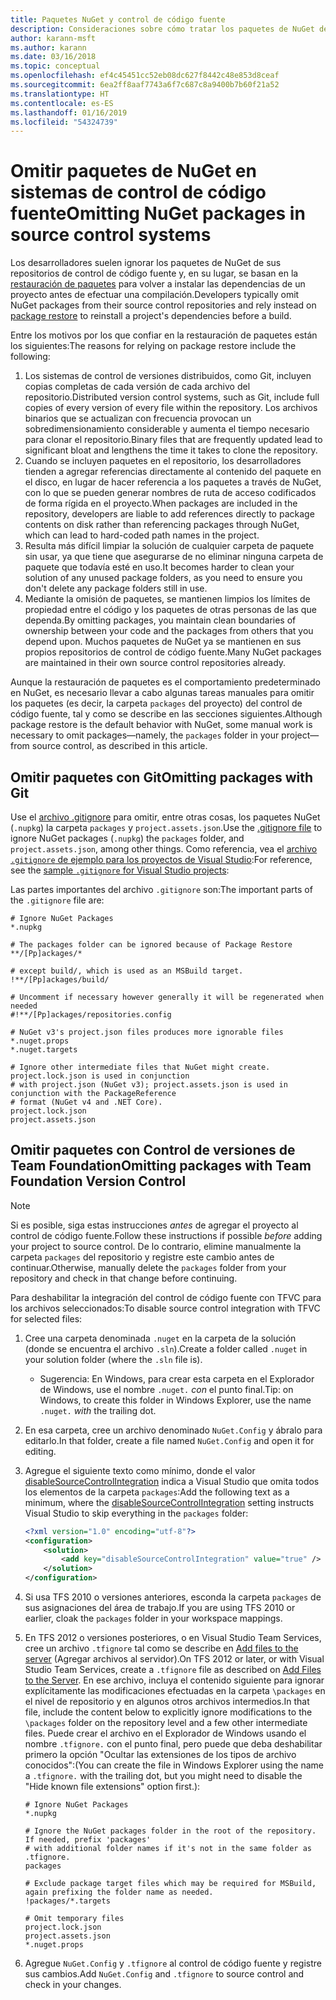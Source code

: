 ```yaml
---
title: Paquetes NuGet y control de código fuente
description: Consideraciones sobre cómo tratar los paquetes de NuGet dentro de los sistemas de control de código fuente y de control de versiones, y cómo omitir paquetes con TFVC y Git.
author: karann-msft
ms.author: karann
ms.date: 03/16/2018
ms.topic: conceptual
ms.openlocfilehash: ef4c45451cc52eb08dc627f8442c48e853d8ceaf
ms.sourcegitcommit: 6ea2ff8aaf7743a6f7c687c8a9400b7b60f21a52
ms.translationtype: HT
ms.contentlocale: es-ES
ms.lasthandoff: 01/16/2019
ms.locfileid: "54324739"
---
```

# <a name="omitting-nuget-packages-in-source-control-systems"></a><span data-ttu-id="a0582-103">Omitir paquetes de NuGet en sistemas de control de código fuente</span><span class="sxs-lookup"><span data-stu-id="a0582-103">Omitting NuGet packages in source control systems</span></span>

<span data-ttu-id="a0582-104">Los desarrolladores suelen ignorar los paquetes de NuGet de sus repositorios de control de código fuente y, en su lugar, se basan en la [restauración de paquetes](package-restore.md) para volver a instalar las dependencias de un proyecto antes de efectuar una compilación.</span><span class="sxs-lookup"><span data-stu-id="a0582-104">Developers typically omit NuGet packages from their source control repositories and rely instead on [package restore](package-restore.md) to reinstall a project's dependencies before a build.</span></span>

<span data-ttu-id="a0582-105">Entre los motivos por los que confiar en la restauración de paquetes están los siguientes:</span><span class="sxs-lookup"><span data-stu-id="a0582-105">The reasons for relying on package restore include the following:</span></span>

1. <span data-ttu-id="a0582-106">Los sistemas de control de versiones distribuidos, como Git, incluyen copias completas de cada versión de cada archivo del repositorio.</span><span class="sxs-lookup"><span data-stu-id="a0582-106">Distributed version control systems, such as Git, include full copies of every version of every file within the repository.</span></span> <span data-ttu-id="a0582-107">Los archivos binarios que se actualizan con frecuencia provocan un sobredimensionamiento considerable y aumenta el tiempo necesario para clonar el repositorio.</span><span class="sxs-lookup"><span data-stu-id="a0582-107">Binary files that are frequently updated lead to significant bloat and lengthens the time it takes to clone the repository.</span></span>
1. <span data-ttu-id="a0582-108">Cuando se incluyen paquetes en el repositorio, los desarrolladores tienden a agregar referencias directamente al contenido del paquete en el disco, en lugar de hacer referencia a los paquetes a través de NuGet, con lo que se pueden generar nombres de ruta de acceso codificados de forma rígida en el proyecto.</span><span class="sxs-lookup"><span data-stu-id="a0582-108">When packages are included in the repository, developers are liable to add references directly to package contents on disk rather than referencing packages through NuGet, which can lead to hard-coded path names in the project.</span></span>
1. <span data-ttu-id="a0582-109">Resulta más difícil limpiar la solución de cualquier carpeta de paquete sin usar, ya que tiene que asegurarse de no eliminar ninguna carpeta de paquete que todavía esté en uso.</span><span class="sxs-lookup"><span data-stu-id="a0582-109">It becomes harder to clean your solution of any unused package folders, as you need to ensure you don't delete any package folders still in use.</span></span>
1. <span data-ttu-id="a0582-110">Mediante la omisión de paquetes, se mantienen limpios los límites de propiedad entre el código y los paquetes de otras personas de las que dependa.</span><span class="sxs-lookup"><span data-stu-id="a0582-110">By omitting packages, you maintain clean boundaries of ownership between your code and the packages from others that you depend upon.</span></span> <span data-ttu-id="a0582-111">Muchos paquetes de NuGet ya se mantienen en sus propios repositorios de control de código fuente.</span><span class="sxs-lookup"><span data-stu-id="a0582-111">Many NuGet packages are maintained in their own source control repositories already.</span></span>

<span data-ttu-id="a0582-112">Aunque la restauración de paquetes es el comportamiento predeterminado en NuGet, es necesario llevar a cabo algunas tareas manuales para omitir los paquetes (es decir, la carpeta `packages` del proyecto) del control de código fuente, tal y como se describe en las secciones siguientes.</span><span class="sxs-lookup"><span data-stu-id="a0582-112">Although package restore is the default behavior with NuGet, some manual work is necessary to omit packages&mdash;namely, the `packages` folder in your project&mdash;from source control, as described in this article.</span></span>

## <a name="omitting-packages-with-git"></a><span data-ttu-id="a0582-113">Omitir paquetes con Git</span><span class="sxs-lookup"><span data-stu-id="a0582-113">Omitting packages with Git</span></span>

<span data-ttu-id="a0582-114">Use el [archivo .gitignore](https://git-scm.com/docs/gitignore) para omitir, entre otras cosas, los paquetes NuGet (`.nupkg`) la carpeta `packages` y `project.assets.json`.</span><span class="sxs-lookup"><span data-stu-id="a0582-114">Use the [.gitignore file](https://git-scm.com/docs/gitignore) to ignore NuGet packages (`.nupkg`) the `packages` folder, and `project.assets.json`, among other things.</span></span> <span data-ttu-id="a0582-115">Como referencia, vea el [archivo `.gitignore` de ejemplo para los proyectos de Visual Studio](https://github.com/github/gitignore/blob/master/VisualStudio.gitignore):</span><span class="sxs-lookup"><span data-stu-id="a0582-115">For reference, see the [sample `.gitignore` for Visual Studio projects](https://github.com/github/gitignore/blob/master/VisualStudio.gitignore):</span></span>

<span data-ttu-id="a0582-116">Las partes importantes del archivo `.gitignore` son:</span><span class="sxs-lookup"><span data-stu-id="a0582-116">The important parts of the `.gitignore` file are:</span></span>

```gitignore
# Ignore NuGet Packages
*.nupkg

# The packages folder can be ignored because of Package Restore
**/[Pp]ackages/*

# except build/, which is used as an MSBuild target.
!**/[Pp]ackages/build/

# Uncomment if necessary however generally it will be regenerated when needed
#!**/[Pp]ackages/repositories.config

# NuGet v3's project.json files produces more ignorable files
*.nuget.props
*.nuget.targets

# Ignore other intermediate files that NuGet might create. project.lock.json is used in conjunction
# with project.json (NuGet v3); project.assets.json is used in conjunction with the PackageReference
# format (NuGet v4 and .NET Core).
project.lock.json
project.assets.json
```

## <a name="omitting-packages-with-team-foundation-version-control"></a><span data-ttu-id="a0582-117">Omitir paquetes con Control de versiones de Team Foundation</span><span class="sxs-lookup"><span data-stu-id="a0582-117">Omitting packages with Team Foundation Version Control</span></span>

> [!Note]
> <span data-ttu-id="a0582-118">Si es posible, siga estas instrucciones *antes* de agregar el proyecto al control de código fuente.</span><span class="sxs-lookup"><span data-stu-id="a0582-118">Follow these instructions if possible *before* adding your project to source control.</span></span> <span data-ttu-id="a0582-119">De lo contrario, elimine manualmente la carpeta `packages` del repositorio y registre este cambio antes de continuar.</span><span class="sxs-lookup"><span data-stu-id="a0582-119">Otherwise, manually delete the `packages` folder from your repository and check in that change before continuing.</span></span>

<span data-ttu-id="a0582-120">Para deshabilitar la integración del control de código fuente con TFVC para los archivos seleccionados:</span><span class="sxs-lookup"><span data-stu-id="a0582-120">To disable source control integration with TFVC for selected files:</span></span>

1. <span data-ttu-id="a0582-121">Cree una carpeta denominada `.nuget` en la carpeta de la solución (donde se encuentra el archivo `.sln`).</span><span class="sxs-lookup"><span data-stu-id="a0582-121">Create a folder called `.nuget` in your solution folder (where the `.sln` file is).</span></span>
    - <span data-ttu-id="a0582-122">Sugerencia: En Windows, para crear esta carpeta en el Explorador de Windows, use el nombre `.nuget.` *con* el punto final.</span><span class="sxs-lookup"><span data-stu-id="a0582-122">Tip: on Windows, to create this folder in Windows Explorer, use the name `.nuget.` *with* the trailing dot.</span></span>

1. <span data-ttu-id="a0582-123">En esa carpeta, cree un archivo denominado `NuGet.Config` y ábralo para editarlo.</span><span class="sxs-lookup"><span data-stu-id="a0582-123">In that folder, create a file named `NuGet.Config` and open it for editing.</span></span>

1. <span data-ttu-id="a0582-124">Agregue el siguiente texto como mínimo, donde el valor [disableSourceControlIntegration](../reference/nuget-config-file.md#solution-section) indica a Visual Studio que omita todos los elementos de la carpeta `packages`:</span><span class="sxs-lookup"><span data-stu-id="a0582-124">Add the following text as a minimum, where the [disableSourceControlIntegration](../reference/nuget-config-file.md#solution-section) setting instructs Visual Studio to skip everything in the `packages` folder:</span></span>

   ```xml
   <?xml version="1.0" encoding="utf-8"?>
   <configuration>
       <solution>
           <add key="disableSourceControlIntegration" value="true" />
       </solution>
   </configuration>
   ```

1. <span data-ttu-id="a0582-125">Si usa TFS 2010 o versiones anteriores, esconda la carpeta `packages` de sus asignaciones del área de trabajo.</span><span class="sxs-lookup"><span data-stu-id="a0582-125">If you are using TFS 2010 or earlier, cloak the `packages` folder in your workspace mappings.</span></span>

1. <span data-ttu-id="a0582-126">En TFS 2012 o versiones posteriores, o en Visual Studio Team Services, cree un archivo `.tfignore` tal como se describe en [Add files to the server](/vsts/tfvc/add-files-server?view=vsts#tfignore) (Agregar archivos al servidor).</span><span class="sxs-lookup"><span data-stu-id="a0582-126">On TFS 2012 or later, or with Visual Studio Team Services, create a `.tfignore` file as described on [Add Files to the Server](/vsts/tfvc/add-files-server?view=vsts#tfignore).</span></span> <span data-ttu-id="a0582-127">En ese archivo, incluya el contenido siguiente para ignorar explícitamente las modificaciones efectuadas en la carpeta `\packages` en el nivel de repositorio y en algunos otros archivos intermedios.</span><span class="sxs-lookup"><span data-stu-id="a0582-127">In that file, include the content below to explicitly ignore modifications to the `\packages` folder on the repository level and a few other intermediate files.</span></span> <span data-ttu-id="a0582-128">Puede crear el archivo en el Explorador de Windows usando el nombre `.tfignore.` con el punto final, pero puede que deba deshabilitar primero la opción "Ocultar las extensiones de los tipos de archivo conocidos":</span><span class="sxs-lookup"><span data-stu-id="a0582-128">(You can create the file in Windows Explorer using the name a `.tfignore.` with the trailing dot, but you might need to disable the "Hide known file extensions" option first.):</span></span>

   ```cli
   # Ignore NuGet Packages
   *.nupkg

   # Ignore the NuGet packages folder in the root of the repository. If needed, prefix 'packages'
   # with additional folder names if it's not in the same folder as .tfignore.   
   packages

   # Exclude package target files which may be required for MSBuild, again prefixing the folder name as needed.
   !packages/*.targets

   # Omit temporary files
   project.lock.json
   project.assets.json
   *.nuget.props
   ```

1. <span data-ttu-id="a0582-129">Agregue `NuGet.Config` y `.tfignore` al control de código fuente y registre sus cambios.</span><span class="sxs-lookup"><span data-stu-id="a0582-129">Add `NuGet.Config` and `.tfignore` to source control and check in your changes.</span></span>
